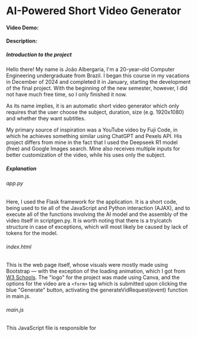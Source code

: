 # AI-Powered Short Video Generator
#### Video Demo:  <URL HERE>
#### Description:

##### Introduction to the project

Hello there! My name is João Albergaria, I'm a 20-year-old Computer Engineering undergraduate from Brazil. I began this course in my vacations in December of 2024 and completed it in January, starting the development of the final project. With the beginning of the new semester, however, I did not have much free time, so I only finished it now.

As its name implies, it is an automatic short video generator which only requires that the user choose the subject, duration, size (e.g. 1920x1080) and whether they want subtitles.

My primary source of inspiration was a YouTube video by Fuji Code, in which he achieves something similar using ChatGPT and Pexels API. His project differs from mine in the fact that I used the Deepseek R1 model (free) and Google Images search. Mine also receives multiple inputs for better customization of the video, while his uses only the subject.

##### Explanation

###### app.py

Here, I used the Flask framework for the application. It is a short code, being used to tie all of the JavaScript and Python interaction (AJAX), and to execute all of the functions involving the AI model and the assembly of the video itself in scriptgen.py.
It is worth noting that there is a try/catch structure in case of exceptions, which will most likely be caused by lack of tokens for the model.

###### index.html

This is the web page itself, whose visuals were mostly made using Bootstrap — with the exception of the loading animation, which I got from <a href="https://www.w3schools.com/howto/howto_css_loader.asp" target="_blank">W3 Schools</a>.
The "logo" for the project was made using Canva, and the options for the video are a `<form>` tag which is submitted upon clicking the blue "Generate" button, activating the generateVidRequest(event) function in main.js.

###### main.js

This JavaScript file is responsible for 


